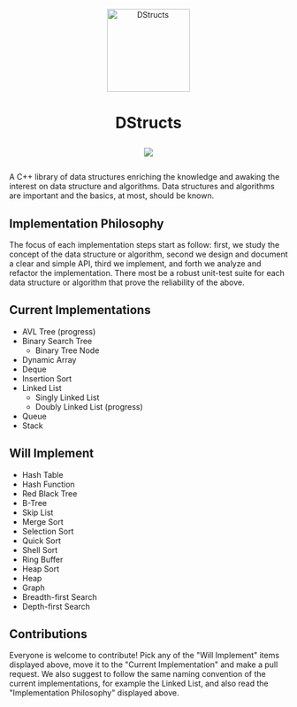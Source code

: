 <p align="center">
    <img alt="DStructs" 
    src="http://www.danielsantos.us/images/projects/DStructs_Logo_Original.png" 
    width="150">
</p>
<h1 align="center">
    DStructs
    <p align="center">
        <a href="https://travis-ci.org/dsantosp12/DStructs" target="_blank">
            <img src="https://travis-ci.org/dsantosp12/DStructs.svg?branch=master">
            </img>
        </a>
    </p>
</h1>

A C++ library of data structures enriching the knowledge and awaking the 
interest on data structure and algorithms. Data structures and algorithms 
are important and the basics, at most, should 
be known. 

## Implementation Philosophy
The focus of each implementation steps start as follow: first, we study the 
concept of the data structure or algorithm, second we design and document a 
clear and simple API, third we implement, and forth we analyze and refactor 
the implementation. There most be a robust unit-test suite for each data 
structure or algorithm that prove the reliability of the above. 

## Current Implementations

- AVL Tree (progress)
- Binary Search Tree
    - Binary Tree Node
- Dynamic Array
- Deque
- Insertion Sort
- Linked List
    - Singly Linked List
    - Doubly Linked List (progress)
- Queue
- Stack

## Will Implement

- Hash Table
- Hash Function
- Red Black Tree
- B-Tree
- Skip List
- Merge Sort
- Selection Sort
- Quick Sort
- Shell Sort
- Ring Buffer
- Heap Sort
- Heap
- Graph
- Breadth-first Search
- Depth-first Search

## Contributions
Everyone is welcome to contribute! Pick any of the "Will Implement" items 
displayed above, move it to the "Current Implementation" and make a pull 
request. We also suggest to follow the same naming convention of the current 
implementations, for example the Linked List, and also read the 
"Implementation Philosophy" displayed above. 
